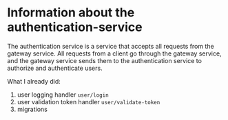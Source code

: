 # Information about the authentication-service

The authentication service is a service that accepts all requests from the gateway service. All requests from a client go through the gateway service, and the gateway service sends them to the authentication service to authorize and authenticate users.

What I already did:
1. user logging handler `user/login`
2. user validation token handler `user/validate-token`
3. migrations
